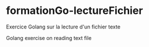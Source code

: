 # formationGo-lectureFichier

Exercice Golang sur la lecture d'un fichier texte

Golang exercise on reading text file
